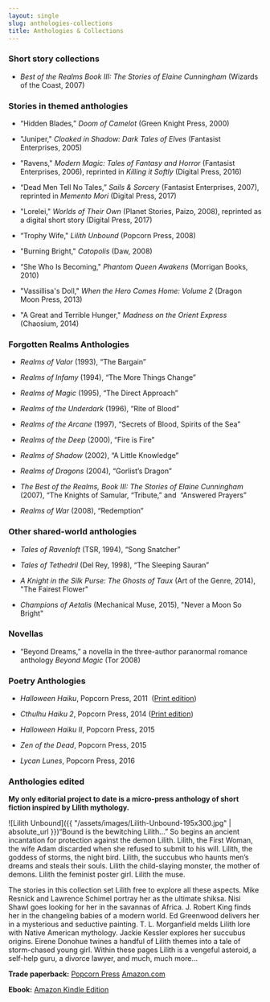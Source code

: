 ```yaml
---
layout: single
slug: anthologies-collections
title: Anthologies & Collections
---
```


### **Short story collections**
 	
  * _Best of the Realms Book III: The Stories of Elaine Cunningham_ (Wizards of the Coast, 2007)

### **Stories in themed anthologies**

  * “Hidden Blades,” _Doom of Camelot_ (Green Knight Press, 2000)

  * "Juniper," _Cloaked in Shadow: Dark Tales of Elves_ (Fantasist Enterprises, 2005)
 	
  * "Ravens," _Modern Magic: Tales of Fantasy and Horror_ (Fantasist Enterprises, 2006), reprinted in _Killing it Softly_ (Digital Press, 2016)
 	
  * “Dead Men Tell No Tales,” _Sails & Sorcery_ (Fantasist Enterprises, 2007), reprinted in _Memento Mori_ (Digital Press, 2017)
 	
  * "Lorelei," _Worlds of Their Own_ (Planet Stories, Paizo, 2008), reprinted as a digital short story (Digital Press, 2017)

  * “Trophy Wife," _Lilith Unbound_ (Popcorn Press, 2008)
 	
  * "Burning Bright," _Catopolis_ (Daw, 2008)

  * “She Who Is Becoming," _Phantom Queen Awakens_ (Morrigan Books, 2010)

  * "Vassillisa's Doll," _When the Hero Comes Home: Volume 2_ (Dragon Moon Press, 2013)

  * "A Great and Terrible Hunger," _Madness on the Orient Express_ (Chaosium, 2014)

### **Forgotten Realms Anthologies**
 	
  * _Realms of Valor_ (1993), “The Bargain”
 	
  * _Realms of Infamy_ (1994), “The More Things Change”
 	
  * _Realms of Magic_ (1995), “The Direct Approach”
 	
  * _Realms of the Underdark_ (1996), “Rite of Blood”

  * _Realms of the Arcane_ (1997), “Secrets of Blood, Spirits of the Sea”
 	
  * _Realms of the Deep_ (2000), “Fire is Fire”
 	
  * _Realms of Shadow_ (2002), “A Little Knowledge”
 	
  * _Realms of Dragons_ (2004), “Gorlist’s Dragon”
 	
  * _The Best of the Realms, Book III: The Stories of Elaine Cunningham_ (2007), “The Knights of Samular, “Tribute,” and  “Answered Prayers”

  * _Realms of War_ (2008), “Redemption”

### **Other shared-world anthologies**
 	
  * _Tales of Ravenloft_ (TSR, 1994), “Song Snatcher”
 	
  * _Tales of Tethedril_ (Del Rey, 1998), “The Sleeping Sauran”
 	
  * _A Knight in the Silk Purse: The Ghosts of Taux_ (Art of the Genre, 2014), "The Fairest Flower"
 	
  * _Champions of Aetalis_ (Mechanical Muse, 2015), "Never a Moon So Bright"

### **Novellas**
 	
  * “Beyond Dreams,” a novella in the three-author paranormal romance anthology _Beyond Magic_ (Tor 2008)

### **Poetry Anthologies**
 	
  * _Halloween Haiku_, Popcorn Press, 2011  ([Print edition](http://www.amazon.com/Halloween-Haiku-Lester-Smith/dp/1466485124/ref=sr_1_6?s=books&ie=UTF8&qid=1319984502&sr=1-6))

  * _Cthulhu Haiku 2_, Popcorn Press, 2014 ([Print edition](http://www.amazon.com/Cthulhu-Haiku-II-Madness-Popcorn/dp/1494342405/ref=sr_1_1?s=books&ie=UTF8&qid=1390396134&sr=1-1&keywords=cthulhu+haiku+2))

  * _Halloween Haiku II_, Popcorn Press, 2015
 	
  * _Zen of the Dead_, Popcorn Press, 2015
 	
  * _Lycan Lunes_, Popcorn Press, 2016

### **Anthologies edited**

**My only editorial project to date is a micro-press anthology of short fiction inspired by Lilith mythology.**

![Lilith Unbound]({{ "/assets/images/Lilith-Unbound-195x300.jpg" | absolute_url }})“Bound is the bewitching Lilith…” So begins an ancient incantation for protection against the demon Lilith. Lilith, the First Woman, the wife Adam discarded when she refused to submit to his will. Lilith, the goddess of storms, the night bird. Lilith, the succubus who haunts men’s dreams and steals their souls. Lilith the child-slaying monster, the mother of demons. Lilith the feminist poster girl. Lilith the muse.

The stories in this collection set Lilith free to explore all these aspects. Mike Resnick and Lawrence Schimel portray her as the ultimate shiksa. Nisi Shawl goes looking for her in the savannas of Africa. J. Robert King finds her in the changeling babies of a modern world. Ed Greenwood delivers her in a mysterious and seductive painting. T. L. Morganfield melds Lilith lore with Native American mythology. Jackie Kessler explores her succubus origins. Eirene Donohue twines a handful of Lilith themes into a tale of storm-chased young girl. Within these pages Lilith is a vengeful asteroid, a self-help guru, a divorce lawyer, and much, much more…

**Trade paperback:** [Popcorn Press](http://popcornpress.com/index.php?act=viewProd&productId=13) [Amazon.com](http://www.amazon.com/Lilith-Unbound-Elaine-Cunningham/dp/1460948203/ref=tmm_pap_title_0)

**Ebook:** [Amazon Kindle Edition](http://www.amazon.com/Lilith-Unbound-ebook/dp/B005O0JD4K/ref=sr_1_8?s=digital-text&ie=UTF8&qid=1361129001&sr=1-8&keywords=popcorn+press)
